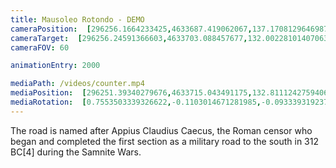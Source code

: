 ```yaml
---
title: Mausoleo Rotondo - DEMO
cameraPosition:  [296256.1664233425,4633687.419062067,137.17081296469874]
cameraTarget:  [296256.24591366603,4633703.088457677,132.00228101407063]
cameraFOV: 60

animationEntry: 2000

mediaPath: /videos/counter.mp4
mediaPosition:  [296251.39340279676,4633715.043491175,132.81112427594064]
mediaRotation:  [0.7553503339326622,-0.1103014671281985,-0.09333931923736662,0.639192639868051]
---
```


The road is named after Appius Claudius Caecus, the Roman censor who began and completed the first section as a military road to the south in 312 BC[4] during the Samnite Wars.
